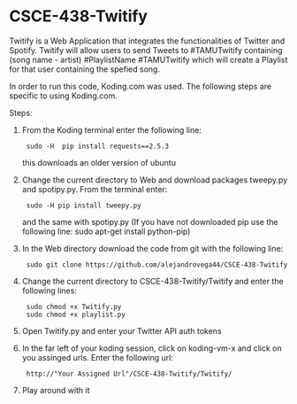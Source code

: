 # CSCE-438-Twitify

Twitify is a Web Application that integrates the functionalities of Twitter and Spotify.
Twitify will allow users to send Tweets to #TAMUTwitify containing (song name - artist) #PlaylistName #TAMUTwitify which will create a Playlist for that user containing the spefied song. 


In order to run this code, Koding.com was used. The following steps are specific to using Koding.com.

Steps:

1) From the Koding terminal enter the following line:
 
		sudo -H  pip install requests==2.5.3 
		
   this downloads an older version of ubuntu

2) Change the current directory to Web and download packages tweepy.py and spotipy.py. From the terminal enter: 

		sudo -H pip install tweepy.py 
   
   and the same with spotipy.py (If you have not downloaded pip use the following line: sudo apt-get install python-pip)
   
3) In the Web directory download the code from git with the following line: 

		sudo git clone https://github.com/alejandrovega44/CSCE-438-Twitify
		
4) Change the current directory to CSCE-438-Twitify/Twitify and enter the following lines:

		sudo chmod +x Twitify.py 
		sudo chmod +x playlist.py 
	
5) Open Twitify.py and enter your Twitter API auth tokens 

6) In the far left of your koding session, click on koding-vm-x and click on you assinged urls. Enter the following url:
			
		http://"Your Assigned Url"/CSCE-438-Twitify/Twitify/

6) Play around with it
